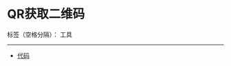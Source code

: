 #  QR获取二维码

标签（空格分隔）： 工具

---

- [代码](https://github.com/gpnine/JAVAWeb-Advanced/blob/master/zcl-webapp/src/main/java/com/project/util/QrCodeUtil.java)